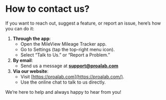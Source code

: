 # How to contact us?

If you want to reach out, suggest a feature, or report an issue, here’s how you can do it:

1. **Through the app**:
   * Open the MileView Mileage Tracker app.
   * Go to Settings (tap the top-right menu icon).
   * Select “Talk to Us.” or “Report a Problem.”
2. **By email**:
   * Send us a message at **support@proalab.com**
3. **Via our website**:
   * Visit [https://proalab.com](https://proalab.com/).
   * Use the online chat to talk to us directly.

We’re here to help and always happy to hear from you!
